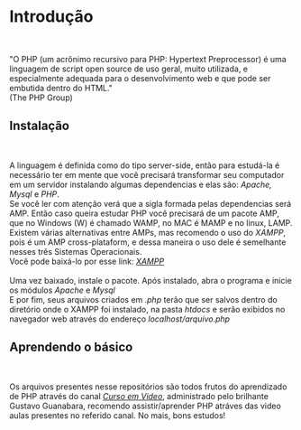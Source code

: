 <h1>Introdução</h1>
<br/>
<p>
  "O PHP (um acrônimo recursivo para PHP: Hypertext Preprocessor) é uma linguagem de script open source de uso geral, muito utilizada, e especialmente adequada para o desenvolvimento web e que pode ser embutida dentro do HTML."
  <br/>
  (The PHP Group)
</p>
<h2>Instalação</h2>
<br/>
<p>
  A linguagem é definida como do tipo server-side, então para estudá-la é necessário ter em mente que você precisará transformar seu computador em um servidor instalando algumas dependencias e elas são: <i>Apache, Mysql</i> e <i>PHP</i>.<br/>
  Se você ler com atenção verá que a sigla formada pelas dependencias será AMP. Então caso queira estudar PHP você precisará de um pacote AMP, que no Windows (W) é chamado WAMP, no MAC é MAMP e no linux, LAMP.
  Existem várias alternativas entre AMPs, mas recomendo o uso do <i>XAMPP</i>, pois é um AMP cross-plataform, e dessa maneira o uso dele é semelhante nesses três Sistemas Operacionais.
  <br/>
  Você pode baixá-lo por esse link: <a href="https://www.apachefriends.org/pt_br/download.html" target="blank"><i>XAMPP</i></a>
  <br/><br/>
  Uma vez baixado, instale o pacote. Após instalado, abra o programa e inicie os módulos <i>Apache</i> e <i>Mysql</i>
  <br/>
  E por fim, seus arquivos criados em <i>.php</i> terão que ser salvos dentro do diretório onde o XAMPP foi instalado, na pasta <i>htdocs</i> e serão exibidos no navegador web através do endereço <i>localhost/arquivo.php</i>
  <br/>
</P>
<h2>Aprendendo o básico</h2>
<br/>
<p>
  Os arquivos presentes nesse repositórios são todos frutos do aprendizado de PHP através do canal <a href="https://www.youtube.com/watch?v=F7KzJ7e6EAc&t=6s" target="blank"><i>Curso em Video</i></a>,
  administrado pelo brilhante Gustavo Guanabara, recomendo assistir/aprender PHP atráves das video aulas presentes no referido canal. No mais, bons estudos!
</P>

